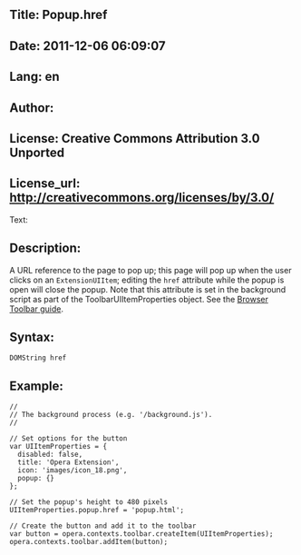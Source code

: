Title: Popup.href
----
Date: 2011-12-06 06:09:07
----
Lang: en
----
Author: 
----
License: Creative Commons Attribution 3.0 Unported
----
License_url: http://creativecommons.org/licenses/by/3.0/
----
Text:

<h2>Description:</h2>

<p>A URL reference to the page to pop up; this page will pop up when the user clicks on an <code>ExtensionUIItem</code>; editing the <code>href</code> attribute while the popup is open will close the popup. Note that this attribute is set in the background script as part of the ToolbarUIItemProperties object. See the <a href="/articles/view/extensions-api-browser-toolbar">Browser Toolbar guide</a>.	</p>

<h2>Syntax:</h2>

<p><code>DOMString href</code></p>

<h2>Example:</h2>

<pre><code>//
// The background process (e.g. &#39;/background.js&#39;). 
//

// Set options for the button
var UIItemProperties = {
  disabled: false,
  title: &#39;Opera Extension&#39;,
  icon: &#39;images/icon_18.png&#39;,
  popup: {}
};

// Set the popup&#39;s height to 480 pixels
UIItemProperties.popup.href = &#39;popup.html&#39;;

// Create the button and add it to the toolbar
var button = opera.contexts.toolbar.createItem(UIItemProperties);
opera.contexts.toolbar.addItem(button);</code></pre>


